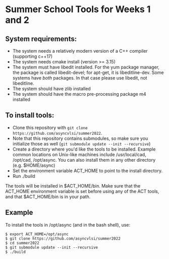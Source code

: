 # Summer School Tools for Weeks 1 and 2

## System requirements:

   * The system needs a relatively modern version of a C++ compiler (supporting c++17)
   * The system needs cmake install (version >= 3.15)
   * The system must have libedit installed. For the yum package manager, the
     package is called libedit-devel; for apt-get, it is libeditline-dev. Some
     systems have *both* packages. In that case please use libedit, not libeditline.
   * The system should have zlib installed
   * The system should have the macro pre-processing package m4 installed

## To install tools:
 
  * Clone this repository with `git clone https://github.com/asyncvlsi/summer2022`. 
  * Note that this repository contains submodules, so make sure you initialize those as well (`git submodule update --init --recursive`)
   * Create a directory where you'd like the tools to be installed. Example
     common locations on Unix-like machines include /usr/local/cad, /opt/cad, /opt/async. You can also install them in any other directory (e.g. $HOME/async)
   * Set the environment variable ACT_HOME to point to the install directory.
   * Run ./build

The tools will be installed in $ACT_HOME/bin. 
Make sure that the ACT_HOME environment variable is set before using any of the ACT tools, and that $ACT_HOME/bin is in your path.

## Example

To install the tools in /opt/async (and in the bash shell), use:
```
$ export ACT_HOME=/opt/async
$ git clone https://github.com/asyncvlsi/summer2022
$ cd summer2022
$ git submodule update --init --recursive
$ ./build
```
